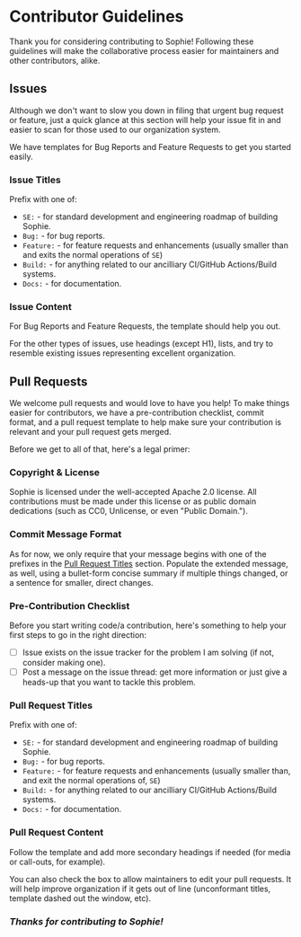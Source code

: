 # Contributor Guidelines
Thank you for considering contributing to Sophie! Following these guidelines will make the collaborative process easier for maintainers and other contributors, alike.


## Issues
Although we don't want to slow you down in filing that urgent bug request or feature, just a quick glance at this section will help your issue fit in and easier to scan for those used to our organization system.

We have templates for Bug Reports and Feature Requests to get you started easily.

### Issue Titles
Prefix with one of:
- `SE:` - for standard development and engineering roadmap of building Sophie.
- `Bug:` - for bug reports.
- `Feature:` - for feature requests and enhancements (usually smaller than and exits the normal operations of `SE`)
- `Build:` - for anything related to our ancilliary CI/GitHub Actions/Build systems.
- `Docs:` - for documentation.

### Issue Content
For Bug Reports and Feature Requests, the template should help you out.

For the other types of issues, use headings (except H1), lists, and try to resemble existing issues representing excellent organization.


## Pull Requests
We welcome pull requests and would love to have you help! To make things easier for contributors, we have a pre-contribution checklist, commit format, and a pull request template to help make sure your contribution is relevant and your pull request gets merged.

Before we get to all of that, here's a legal primer:

### Copyright & License
Sophie is licensed under the well-accepted Apache 2.0 license. All contributions must be made under this license or as public domain dedications (such as CC0, Unlicense, or even "Public Domain.").

### Commit Message Format
As for now, we only require that your message begins with one of the prefixes in the [Pull Request Titles](#Pull-Request-Titles) section. Populate the extended message, as well, using a bullet-form concise summary if multiple things changed, or a sentence for smaller, direct changes.

### Pre-Contribution Checklist
Before you start writing code/a contribution, here's something to help your first steps to go in the right direction:

- [ ] Issue exists on the issue tracker for the problem I am solving (if not, consider making one).
- [ ] Post a message on the issue thread: get more information or just give a heads-up that you want to tackle this problem.

### Pull Request Titles
Prefix with one of:
- `SE:` - for standard development and engineering roadmap of building Sophie.
- `Bug:` - for bug reports.
- `Feature:` - for feature requests and enhancements (usually smaller than, and exit the normal operations of, `SE`)
- `Build:` - for anything related to our ancilliary CI/GitHub Actions/Build systems.
- `Docs:` - for documentation.

### Pull Request Content
Follow the template and add more secondary headings if needed (for media or call-outs, for example).  

You can also check the box to allow maintainers to edit your pull requests. It will help improve organization if it gets out of line (unconformant titles, template dashed out the window, etc).


### ***Thanks for contributing to Sophie!***
